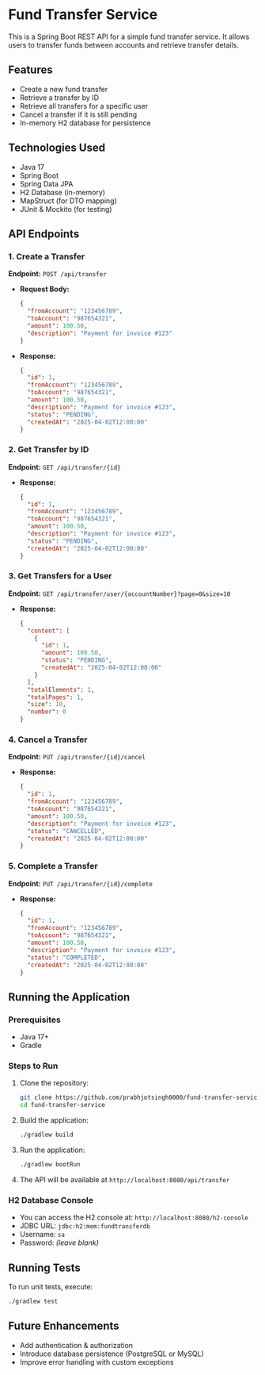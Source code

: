 # Fund Transfer Service

This is a Spring Boot REST API for a simple fund transfer service. It allows users to transfer funds between accounts and retrieve transfer details.

## Features
- Create a new fund transfer
- Retrieve a transfer by ID
- Retrieve all transfers for a specific user
- Cancel a transfer if it is still pending
- In-memory H2 database for persistence

## Technologies Used
- Java 17
- Spring Boot
- Spring Data JPA
- H2 Database (in-memory)
- MapStruct (for DTO mapping)
- JUnit & Mockito (for testing)

## API Endpoints

### 1. Create a Transfer
**Endpoint:** `POST /api/transfer`
- **Request Body:**
  ```json
  {
    "fromAccount": "123456789",
    "toAccount": "987654321",
    "amount": 100.50,
    "description": "Payment for invoice #123"
  }
  ```
- **Response:**
  ```json
  {
    "id": 1,
    "fromAccount": "123456789",
    "toAccount": "987654321",
    "amount": 100.50,
    "description": "Payment for invoice #123",
    "status": "PENDING",
    "createdAt": "2025-04-02T12:00:00"
  }
  ```

### 2. Get Transfer by ID
**Endpoint:** `GET /api/transfer/{id}`
- **Response:**
  ```json
  {
    "id": 1,
    "fromAccount": "123456789",
    "toAccount": "987654321",
    "amount": 100.50,
    "description": "Payment for invoice #123",
    "status": "PENDING",
    "createdAt": "2025-04-02T12:00:00"
  }
  ```

### 3. Get Transfers for a User
**Endpoint:** `GET /api/transfer/user/{accountNumber}?page=0&size=10`
- **Response:**
  ```json
  {
    "content": [
      {
        "id": 1,
        "amount": 100.50,
        "status": "PENDING",
        "createdAt": "2025-04-02T12:00:00"
      }
    ],
    "totalElements": 1,
    "totalPages": 1,
    "size": 10,
    "number": 0
  }
  ```

### 4. Cancel a Transfer
**Endpoint:** `PUT /api/transfer/{id}/cancel`
- **Response:**
  ```json
  {
    "id": 1,
    "fromAccount": "123456789",
    "toAccount": "987654321",
    "amount": 100.50,
    "description": "Payment for invoice #123",
    "status": "CANCELLED",
    "createdAt": "2025-04-02T12:00:00"
  }
  ```

### 5. Complete a Transfer
**Endpoint:** `PUT /api/transfer/{id}/complete`
- **Response:**
  ```json
  {
    "id": 1,
    "fromAccount": "123456789",
    "toAccount": "987654321",
    "amount": 100.50,
    "description": "Payment for invoice #123",
    "status": "COMPLETED",
    "createdAt": "2025-04-02T12:00:00"
  }
  ```
  
## Running the Application

### Prerequisites
- Java 17+
- Gradle

### Steps to Run
1. Clone the repository:
   ```sh
   git clone https://github.com/prabhjotsingh0000/fund-transfer-service.git
   cd fund-transfer-service
   ```
2. Build the application:
   ```sh
   ./gradlew build
   ```
3. Run the application:
   ```sh
   ./gradlew bootRun
   ```
4. The API will be available at `http://localhost:8080/api/transfer`

### H2 Database Console
- You can access the H2 console at: `http://localhost:8080/h2-console`
- JDBC URL: `jdbc:h2:mem:fundtransferdb`
- Username: `sa`
- Password: *(leave blank)*

## Running Tests
To run unit tests, execute:
```sh
./gradlew test
```

## Future Enhancements
- Add authentication & authorization
- Introduce database persistence (PostgreSQL or MySQL)
- Improve error handling with custom exceptions



